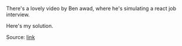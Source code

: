 There's a lovely video by Ben awad, where he's simulating a react job interview.

Here's my solution.

Source: [link](https://www.youtube.com/watch?v=gnkrDse9QKc&ab_channel=BenAwad)